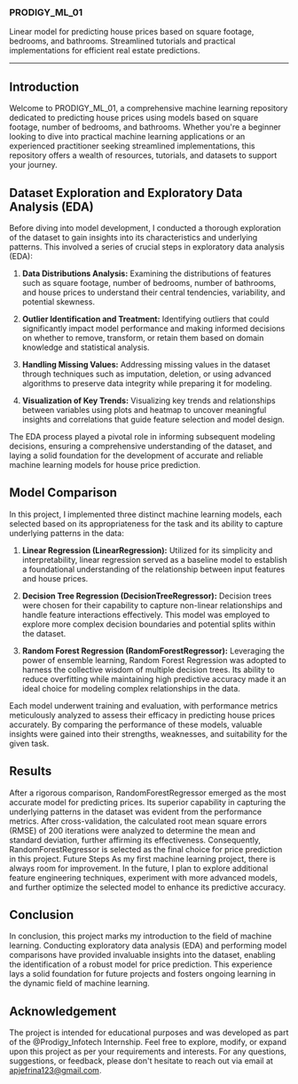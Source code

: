 ### PRODIGY_ML_01
Linear model for predicting house prices based on square footage, bedrooms, and bathrooms. Streamlined tutorials and practical implementations for efficient real estate predictions.

---

## Introduction

Welcome to PRODIGY_ML_01, a comprehensive machine learning repository dedicated to predicting house prices using models based on square footage, number of bedrooms, and bathrooms. Whether you're a beginner looking to dive into practical machine learning applications or an experienced practitioner seeking streamlined implementations, this repository offers a wealth of resources, tutorials, and datasets to support your journey.

## Dataset Exploration and Exploratory Data Analysis (EDA)

Before diving into model development, I conducted a thorough exploration of the dataset to gain insights into its characteristics and underlying patterns. This involved a series of crucial steps in exploratory data analysis (EDA):

1. **Data Distributions Analysis:** Examining the distributions of features such as square footage, number of bedrooms, number of bathrooms, and house prices to understand their central tendencies, variability, and potential skewness.

2. **Outlier Identification and Treatment:** Identifying outliers that could significantly impact model performance and making informed decisions on whether to remove, transform, or retain them based on domain knowledge and statistical analysis.

3. **Handling Missing Values:** Addressing missing values in the dataset through techniques such as imputation, deletion, or using advanced algorithms to preserve data integrity while preparing it for modeling.

4. **Visualization of Key Trends:** Visualizing key trends and relationships between variables using plots and heatmap to uncover meaningful insights and correlations that guide feature selection and model design.

The EDA process played a pivotal role in informing subsequent modeling decisions, ensuring a comprehensive understanding of the dataset, and laying a solid foundation for the development of accurate and reliable machine learning models for house price prediction.

## Model Comparison

In this project, I implemented three distinct machine learning models, each selected based on its appropriateness for the task and its ability to capture underlying patterns in the data:

1. **Linear Regression (LinearRegression):** Utilized for its simplicity and interpretability, linear regression served as a baseline model to establish a foundational understanding of the relationship between input features and house prices.

2. **Decision Tree Regression (DecisionTreeRegressor):** Decision trees were chosen for their capability to capture non-linear relationships and handle feature interactions effectively. This model was employed to explore more complex decision boundaries and potential splits within the dataset.

3. **Random Forest Regression (RandomForestRegressor):** Leveraging the power of ensemble learning, Random Forest Regression was adopted to harness the collective wisdom of multiple decision trees. Its ability to reduce overfitting while maintaining high predictive accuracy made it an ideal choice for modeling complex relationships in the data.

Each model underwent training and evaluation, with performance metrics meticulously analyzed to assess their efficacy in predicting house prices accurately. By comparing the performance of these models, valuable insights were gained into their strengths, weaknesses, and suitability for the given task.

## Results

After a rigorous comparison, RandomForestRegressor emerged as the most accurate model for predicting prices. Its superior capability in capturing the underlying patterns in the dataset was evident from the performance metrics. After cross-validation, the calculated root mean square errors (RMSE) of 200 iterations were analyzed to determine the mean and standard deviation, further affirming its effectiveness. Consequently, RandomForestRegressor is selected as the final choice for price prediction in this project.
Future Steps
As my first machine learning project, there is always room for improvement. In the future, I plan to explore additional feature engineering techniques, experiment with more advanced models, and further optimize the selected model to enhance its predictive accuracy.

## Conclusion

In conclusion, this project marks my introduction to the field of machine learning. Conducting exploratory data analysis (EDA) and performing model comparisons have provided invaluable insights into the dataset, enabling the identification of a robust model for price prediction. This experience lays a solid foundation for future projects and fosters ongoing learning in the dynamic field of machine learning.

## Acknowledgement

The project is intended for educational purposes and was developed as part of the @Prodigy_Infotech Internship. 
Feel free to explore, modify, or expand upon this project as per your requirements and interests. 
For any questions, suggestions, or feedback, please don't hesitate to reach out via email at apjefrina123@gmail.com.
